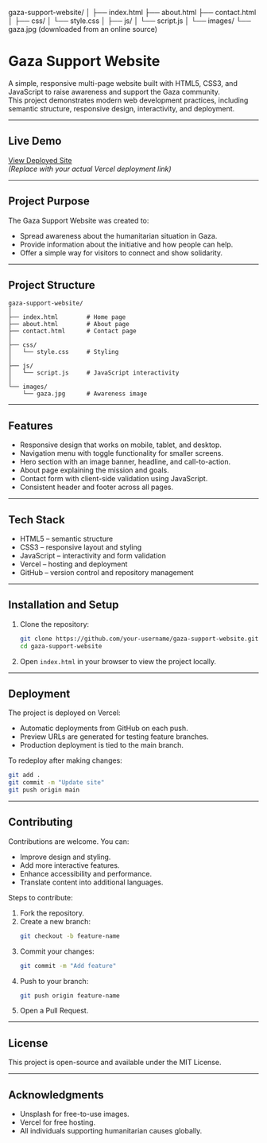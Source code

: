 gaza-support-website/
│
├── index.html
├── about.html
├── contact.html
│
├── css/
│   └── style.css
│
├── js/
│   └── script.js
│
└── images/
    └── gaza.jpg   (downloaded from an online source)
# Gaza Support Website

A simple, responsive multi-page website built with HTML5, CSS3, and JavaScript to raise awareness and support the Gaza community.  
This project demonstrates modern web development practices, including semantic structure, responsive design, interactivity, and deployment.

---

## Live Demo
[View Deployed Site](https://your-vercel-url.vercel.app)  
*(Replace with your actual Vercel deployment link)*

---

## Project Purpose
The Gaza Support Website was created to:
- Spread awareness about the humanitarian situation in Gaza.
- Provide information about the initiative and how people can help.
- Offer a simple way for visitors to connect and show solidarity.

---

## Project Structure
```
gaza-support-website/
│
├── index.html        # Home page
├── about.html        # About page
├── contact.html      # Contact page
│
├── css/
│   └── style.css     # Styling
│
├── js/
│   └── script.js     # JavaScript interactivity
│
└── images/
    └── gaza.jpg      # Awareness image
```

---

## Features
- Responsive design that works on mobile, tablet, and desktop.
- Navigation menu with toggle functionality for smaller screens.
- Hero section with an image banner, headline, and call-to-action.
- About page explaining the mission and goals.
- Contact form with client-side validation using JavaScript.
- Consistent header and footer across all pages.

---

## Tech Stack
- HTML5 – semantic structure
- CSS3 – responsive layout and styling
- JavaScript – interactivity and form validation
- Vercel – hosting and deployment
- GitHub – version control and repository management

---

## Installation and Setup
1. Clone the repository:
   ```bash
   git clone https://github.com/your-username/gaza-support-website.git
   cd gaza-support-website
   ```
2. Open `index.html` in your browser to view the project locally.

---

## Deployment
The project is deployed on Vercel:
- Automatic deployments from GitHub on each push.
- Preview URLs are generated for testing feature branches.
- Production deployment is tied to the main branch.

To redeploy after making changes:
```bash
git add .
git commit -m "Update site"
git push origin main
```

---

## Contributing
Contributions are welcome. You can:
- Improve design and styling.
- Add more interactive features.
- Enhance accessibility and performance.
- Translate content into additional languages.

Steps to contribute:
1. Fork the repository.
2. Create a new branch:  
   ```bash
   git checkout -b feature-name
   ```
3. Commit your changes:  
   ```bash
   git commit -m "Add feature"
   ```
4. Push to your branch:  
   ```bash
   git push origin feature-name
   ```
5. Open a Pull Request.

---

## License
This project is open-source and available under the MIT License.

---

## Acknowledgments
- Unsplash for free-to-use images.  
- Vercel for free hosting.  
- All individuals supporting humanitarian causes globally.
